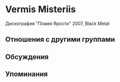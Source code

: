 # Vermis Misteriis

Дискография
"Пламя Ярости" 2007, Black Metal

## Отношения с другими группами


## Обсуждения


## Упоминания

